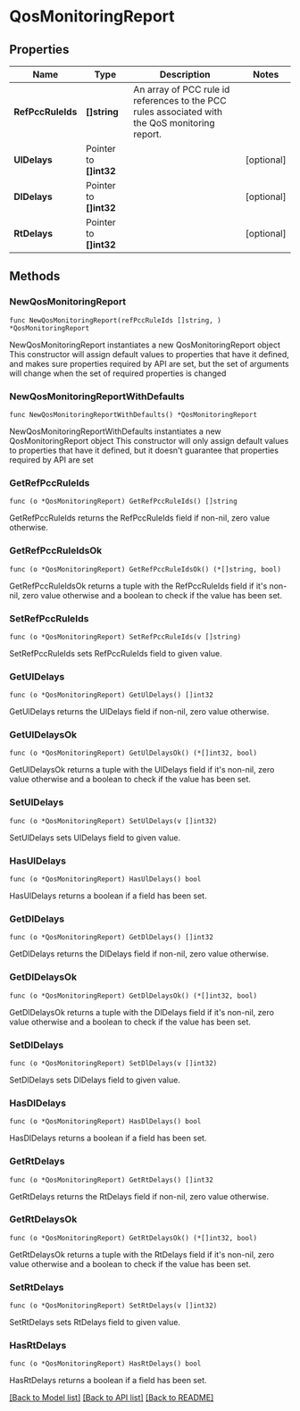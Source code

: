 # QosMonitoringReport

## Properties

Name | Type | Description | Notes
------------ | ------------- | ------------- | -------------
**RefPccRuleIds** | **[]string** | An array of PCC rule id references to the PCC rules associated with the QoS monitoring report. | 
**UlDelays** | Pointer to **[]int32** |  | [optional] 
**DlDelays** | Pointer to **[]int32** |  | [optional] 
**RtDelays** | Pointer to **[]int32** |  | [optional] 

## Methods

### NewQosMonitoringReport

`func NewQosMonitoringReport(refPccRuleIds []string, ) *QosMonitoringReport`

NewQosMonitoringReport instantiates a new QosMonitoringReport object
This constructor will assign default values to properties that have it defined,
and makes sure properties required by API are set, but the set of arguments
will change when the set of required properties is changed

### NewQosMonitoringReportWithDefaults

`func NewQosMonitoringReportWithDefaults() *QosMonitoringReport`

NewQosMonitoringReportWithDefaults instantiates a new QosMonitoringReport object
This constructor will only assign default values to properties that have it defined,
but it doesn't guarantee that properties required by API are set

### GetRefPccRuleIds

`func (o *QosMonitoringReport) GetRefPccRuleIds() []string`

GetRefPccRuleIds returns the RefPccRuleIds field if non-nil, zero value otherwise.

### GetRefPccRuleIdsOk

`func (o *QosMonitoringReport) GetRefPccRuleIdsOk() (*[]string, bool)`

GetRefPccRuleIdsOk returns a tuple with the RefPccRuleIds field if it's non-nil, zero value otherwise
and a boolean to check if the value has been set.

### SetRefPccRuleIds

`func (o *QosMonitoringReport) SetRefPccRuleIds(v []string)`

SetRefPccRuleIds sets RefPccRuleIds field to given value.


### GetUlDelays

`func (o *QosMonitoringReport) GetUlDelays() []int32`

GetUlDelays returns the UlDelays field if non-nil, zero value otherwise.

### GetUlDelaysOk

`func (o *QosMonitoringReport) GetUlDelaysOk() (*[]int32, bool)`

GetUlDelaysOk returns a tuple with the UlDelays field if it's non-nil, zero value otherwise
and a boolean to check if the value has been set.

### SetUlDelays

`func (o *QosMonitoringReport) SetUlDelays(v []int32)`

SetUlDelays sets UlDelays field to given value.

### HasUlDelays

`func (o *QosMonitoringReport) HasUlDelays() bool`

HasUlDelays returns a boolean if a field has been set.

### GetDlDelays

`func (o *QosMonitoringReport) GetDlDelays() []int32`

GetDlDelays returns the DlDelays field if non-nil, zero value otherwise.

### GetDlDelaysOk

`func (o *QosMonitoringReport) GetDlDelaysOk() (*[]int32, bool)`

GetDlDelaysOk returns a tuple with the DlDelays field if it's non-nil, zero value otherwise
and a boolean to check if the value has been set.

### SetDlDelays

`func (o *QosMonitoringReport) SetDlDelays(v []int32)`

SetDlDelays sets DlDelays field to given value.

### HasDlDelays

`func (o *QosMonitoringReport) HasDlDelays() bool`

HasDlDelays returns a boolean if a field has been set.

### GetRtDelays

`func (o *QosMonitoringReport) GetRtDelays() []int32`

GetRtDelays returns the RtDelays field if non-nil, zero value otherwise.

### GetRtDelaysOk

`func (o *QosMonitoringReport) GetRtDelaysOk() (*[]int32, bool)`

GetRtDelaysOk returns a tuple with the RtDelays field if it's non-nil, zero value otherwise
and a boolean to check if the value has been set.

### SetRtDelays

`func (o *QosMonitoringReport) SetRtDelays(v []int32)`

SetRtDelays sets RtDelays field to given value.

### HasRtDelays

`func (o *QosMonitoringReport) HasRtDelays() bool`

HasRtDelays returns a boolean if a field has been set.


[[Back to Model list]](../README.md#documentation-for-models) [[Back to API list]](../README.md#documentation-for-api-endpoints) [[Back to README]](../README.md)


